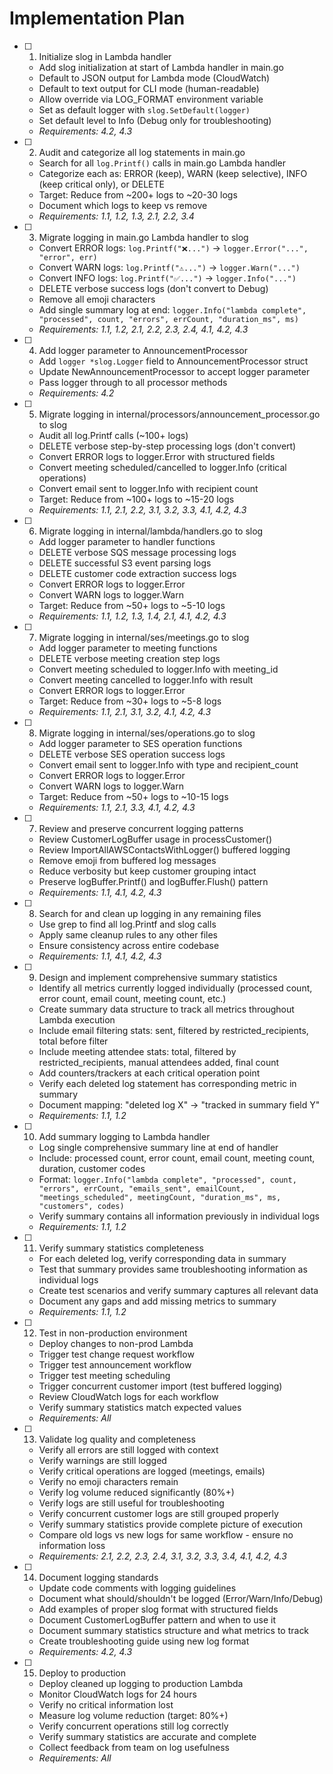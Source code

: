 # Implementation Plan

- [ ] 1. Initialize slog in Lambda handler
  - Add slog initialization at start of Lambda handler in main.go
  - Default to JSON output for Lambda mode (CloudWatch)
  - Default to text output for CLI mode (human-readable)
  - Allow override via LOG_FORMAT environment variable
  - Set as default logger with `slog.SetDefault(logger)`
  - Set default level to Info (Debug only for troubleshooting)
  - _Requirements: 4.2, 4.3_

- [ ] 2. Audit and categorize all log statements in main.go
  - Search for all `log.Printf()` calls in main.go Lambda handler
  - Categorize each as: ERROR (keep), WARN (keep selective), INFO (keep critical only), or DELETE
  - Target: Reduce from ~200+ logs to ~20-30 logs
  - Document which logs to keep vs remove
  - _Requirements: 1.1, 1.2, 1.3, 2.1, 2.2, 3.4_

- [ ] 3. Migrate logging in main.go Lambda handler to slog
  - Convert ERROR logs: `log.Printf("❌...")` → `logger.Error("...", "error", err)`
  - Convert WARN logs: `log.Printf("⚠️...")` → `logger.Warn("...")`
  - Convert INFO logs: `log.Printf("✅...")` → `logger.Info("...")`
  - DELETE verbose success logs (don't convert to Debug)
  - Remove all emoji characters
  - Add single summary log at end: `logger.Info("lambda complete", "processed", count, "errors", errCount, "duration_ms", ms)`
  - _Requirements: 1.1, 1.2, 2.1, 2.2, 2.3, 2.4, 4.1, 4.2, 4.3_

- [ ] 4. Add logger parameter to AnnouncementProcessor
  - Add `logger *slog.Logger` field to AnnouncementProcessor struct
  - Update NewAnnouncementProcessor to accept logger parameter
  - Pass logger through to all processor methods
  - _Requirements: 4.2_

- [ ] 5. Migrate logging in internal/processors/announcement_processor.go to slog
  - Audit all log.Printf calls (~100+ logs)
  - DELETE verbose step-by-step processing logs (don't convert)
  - Convert ERROR logs to logger.Error with structured fields
  - Convert meeting scheduled/cancelled to logger.Info (critical operations)
  - Convert email sent to logger.Info with recipient count
  - Target: Reduce from ~100+ logs to ~15-20 logs
  - _Requirements: 1.1, 2.1, 2.2, 3.1, 3.2, 3.3, 4.1, 4.2, 4.3_

- [ ] 6. Migrate logging in internal/lambda/handlers.go to slog
  - Add logger parameter to handler functions
  - DELETE verbose SQS message processing logs
  - DELETE successful S3 event parsing logs
  - DELETE customer code extraction success logs
  - Convert ERROR logs to logger.Error
  - Convert WARN logs to logger.Warn
  - Target: Reduce from ~50+ logs to ~5-10 logs
  - _Requirements: 1.1, 1.2, 1.3, 1.4, 2.1, 4.1, 4.2, 4.3_

- [ ] 7. Migrate logging in internal/ses/meetings.go to slog
  - Add logger parameter to meeting functions
  - DELETE verbose meeting creation step logs
  - Convert meeting scheduled to logger.Info with meeting_id
  - Convert meeting cancelled to logger.Info with result
  - Convert ERROR logs to logger.Error
  - Target: Reduce from ~30+ logs to ~5-8 logs
  - _Requirements: 1.1, 2.1, 3.1, 3.2, 4.1, 4.2, 4.3_

- [ ] 8. Migrate logging in internal/ses/operations.go to slog
  - Add logger parameter to SES operation functions
  - DELETE verbose SES operation success logs
  - Convert email sent to logger.Info with type and recipient_count
  - Convert ERROR logs to logger.Error
  - Convert WARN logs to logger.Warn
  - Target: Reduce from ~50+ logs to ~10-15 logs
  - _Requirements: 1.1, 2.1, 3.3, 4.1, 4.2, 4.3_

- [ ] 7. Review and preserve concurrent logging patterns
  - Review CustomerLogBuffer usage in processCustomer()
  - Review ImportAllAWSContactsWithLogger() buffered logging
  - Remove emoji from buffered log messages
  - Reduce verbosity but keep customer grouping intact
  - Preserve logBuffer.Printf() and logBuffer.Flush() pattern
  - _Requirements: 1.1, 4.1, 4.2, 4.3_

- [ ] 8. Search for and clean up logging in any remaining files
  - Use grep to find all log.Printf and slog calls
  - Apply same cleanup rules to any other files
  - Ensure consistency across entire codebase
  - _Requirements: 1.1, 4.1, 4.2, 4.3_

- [ ] 9. Design and implement comprehensive summary statistics
  - Identify all metrics currently logged individually (processed count, error count, email count, meeting count, etc.)
  - Create summary data structure to track all metrics throughout Lambda execution
  - Include email filtering stats: sent, filtered by restricted_recipients, total before filter
  - Include meeting attendee stats: total, filtered by restricted_recipients, manual attendees added, final count
  - Add counters/trackers at each critical operation point
  - Verify each deleted log statement has corresponding metric in summary
  - Document mapping: "deleted log X" → "tracked in summary field Y"
  - _Requirements: 1.1, 1.2_

- [ ] 10. Add summary logging to Lambda handler
  - Log single comprehensive summary line at end of handler
  - Include: processed count, error count, email count, meeting count, duration, customer codes
  - Format: `logger.Info("lambda complete", "processed", count, "errors", errCount, "emails_sent", emailCount, "meetings_scheduled", meetingCount, "duration_ms", ms, "customers", codes)`
  - Verify summary contains all information previously in individual logs
  - _Requirements: 1.1, 1.2_

- [ ] 11. Verify summary statistics completeness
  - For each deleted log, verify corresponding data in summary
  - Test that summary provides same troubleshooting information as individual logs
  - Create test scenarios and verify summary captures all relevant data
  - Document any gaps and add missing metrics to summary
  - _Requirements: 1.1, 1.2_

- [ ] 12. Test in non-production environment
  - Deploy changes to non-prod Lambda
  - Trigger test change request workflow
  - Trigger test announcement workflow
  - Trigger test meeting scheduling
  - Trigger concurrent customer import (test buffered logging)
  - Review CloudWatch logs for each workflow
  - Verify summary statistics match expected values
  - _Requirements: All_

- [ ] 13. Validate log quality and completeness
  - Verify all errors are still logged with context
  - Verify warnings are still logged
  - Verify critical operations are logged (meetings, emails)
  - Verify no emoji characters remain
  - Verify log volume reduced significantly (80%+)
  - Verify logs are still useful for troubleshooting
  - Verify concurrent customer logs are still grouped properly
  - Verify summary statistics provide complete picture of execution
  - Compare old logs vs new logs for same workflow - ensure no information loss
  - _Requirements: 2.1, 2.2, 2.3, 2.4, 3.1, 3.2, 3.3, 3.4, 4.1, 4.2, 4.3_

- [ ] 14. Document logging standards
  - Update code comments with logging guidelines
  - Document what should/shouldn't be logged (Error/Warn/Info/Debug)
  - Add examples of proper slog format with structured fields
  - Document CustomerLogBuffer pattern and when to use it
  - Document summary statistics structure and what metrics to track
  - Create troubleshooting guide using new log format
  - _Requirements: 4.2, 4.3_

- [ ] 15. Deploy to production
  - Deploy cleaned up logging to production Lambda
  - Monitor CloudWatch logs for 24 hours
  - Verify no critical information lost
  - Measure log volume reduction (target: 80%+)
  - Verify concurrent operations still log correctly
  - Verify summary statistics are accurate and complete
  - Collect feedback from team on log usefulness
  - _Requirements: All_
